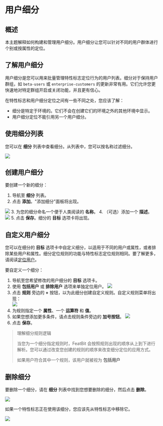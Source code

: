 # 用户细分

## 概述

本主题解释如何构建和管理用户细分。用户细分让您可以针对不同的用户群体进行个别或按属性的定位。

## 了解用户细分 

用户细分是您可以用来批量管理特性标志定位行为的用户列表。细分对于保持用户群组，如 `beta-users` 或 `enterprise-customers` 的更新非常有用。它们允许您更快速地对特定群组开启或关闭功能，并且更有信心。

在特性标志和用户细分定位之间有一些不同之处，您应该了解：

* 细分是特定于环境的。它们不会在创建它们的环境之外的其他环境中显示。
* 用户细分定位不能引用另一个用户细分。

## 使用细分列表 

您可以在 **细分** 列表中查看细分。从列表中，您可以按名称过滤细分。

![](../../feature-flags/assets/users-and-user-segments/user-segments/001.webp)

## 创建用户细分 

要创建一个新的细分：

1. 导航至 **细分** 列表。
2.  点击 **添加**。"添加细分"面板将出现。

![](../../feature-flags/assets/users-and-user-segments/user-segments/002.webp)
3. 为您的细分命名一个便于人类阅读的 **名称**。
4. （可选）添加一个 **描述**。
![](../../feature-flags/assets/users-and-user-segments/user-segments/003.webp)
5. 点击 **保存**。细分的 **目标** 选项卡将出现。

## 自定义用户细分 

您可以在细分的 **目标** 选项卡中自定义细分，以适用于不同的用户或属性，或者排除某些用户和属性。细分定位规则的功能与特性标志定位规则相同。要了解更多，请阅读[定位用户](../targeting-users-with-flags/targeting-rules.md)。

要自定义一个细分：

1. 导航至您希望修改的用户细分的 **目标** 选项卡。
2.  使用 **包括用户** 或 **排除用户** 选项来单独定位用户。
![](../../feature-flags/assets/users-and-user-segments/user-segments/004.webp)
3.  点击 **规则** 旁边的 **+** 按钮，以为此细分创建自定义规则。自定义规则菜单将出现：\
![](../../feature-flags/assets/users-and-user-segments/user-segments/005.webp)
4. 为规则指定一个 **属性**、一个 **运算符** 和 **值**。
5.  如果您想添加更多条件，请点击规则条件旁边的 **加号按钮**。
![](../../feature-flags/assets/users-and-user-segments/user-segments/006.webp)
6. 点击 **保存**。

> 理解细分规则逻辑
>
> 当您为一个细分指定规则时，FeatBit 会按照规则出现的顺序从上到下进行解析。您可以通过改变您创建的规则的顺序来改变细分定位的应用方式。
>
> 如果用户符合其中一个规则，该用户就被视为 **包括用户**

## 删除细分 

要删除一个细分，请在 **细分** 列表中找到您想要删除的细分，然后点击 **删除**。

![](../../feature-flags/assets/users-and-user-segments/user-segments/007.webp)

如果一个特性标志正在使用该细分，您应该先从特性标志中移除它。

![](../../feature-flags/assets/users-and-user-segments/user-segments/008.webp)
